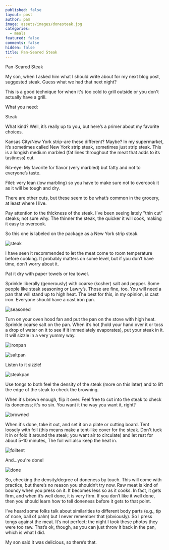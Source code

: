 ```yaml
---
published: false
layout: post
author: pam
image: assets/images/donesteak.jpg
categories:
  - meals
featured: false
comments: false
hidden: false
title: Pan-Seared Steak
---
```


Pan-Seared Steak

My son, when I asked him what I should write about for my next blog post, suggested steak.  Guess what we had that next night?

This is a good technique for when it's too cold to grill outside or you don't actually have a grill.

What you need:

Steak

What kind? Well, it’s really up to you, but here’s a primer about my favorite choices.

Kansas City/New York strip-are these different? Maybe? In my supermarket, it’s sometimes called New York strip steak, sometimes just strip steak. This is a longish medium marbled (fat lines throughout the meat that adds to its tastiness) cut.

Rib-eye: My favorite for flavor (very marbled) but fatty and not to everyone’s taste.

Filet: very lean (low marbling) so you have to make sure not to overcook it as it will be tough and dry.

There are other cuts, but these seem to be what’s common in the grocery, at least where I live.

Pay attention to the thickness of the steak. I've been seeing lately "thin cut" steaks; not sure why. The thinner the steak, the quicker it will cook, making it easy to overcook.  

So this one is labeled on the package as a New York strip steak. 

![steak](/assets/images/steakraw.jpg)

I have seen it recommended to let the meat come to room temperature before cooking.  It probably matters on some level, but if you don’t have time, don’t worry about it.

Pat it dry with paper towels or tea towel.

Sprinkle liberally (generously) with coarse (kosher) salt and pepper. Some people like steak seasoning or Lawry’s. Those are fine, too.
You will need a pan that will stand up to high heat.  The best for this, in my opinion, is cast iron.  Everyone should have a cast iron pan.

![seasoned](/assets/images/seasonedsteak.jpg)

Turn on your oven hood fan and put the pan on the stove with high heat. Sprinkle coarse salt on the pan. 
When it’s hot (hold your hand over it or toss a drop of water on it to see if it immediately evaporates), put your steak in it. It will sizzle in a very yummy way.

![ironpan](/assets/images/castironpan.jpg)

![saltpan](/assets/images/saltpan.jpg)

Listen to it sizzle!

![steakpan](/assets/images/steakinpan.jpg)

Use tongs to both feel the density of the steak (more on this later) and to lift the edge of the steak to check the browning. 



When it's brown enough, flip it over.  Feel free to cut into the  steak to check its doneness; it's no sin. You want it the way you want it, right?

![browned](/assets/images/brownedsteak.jpg)

When it's done, take it out, and set it on a plate or cutting board.  Tent loosely with foil (this means make a tent-like cover for the steak. Don't tuck it in or fold it around the steak; you want air to circulate) and let rest for about 5-10 minutes,  The foil will also keep the heat in. 



![foiltent](/assets/images/foiltent.jpg)

And...you're done!

![done](/assets/images/donesteak.jpg)

So, checking the density/degree of doneness by touch.  This will come with practice, but there’s no reason you shouldn’t try now.  Raw meat is kind of bouncy when you press on it.  It becomes less so as it cooks. In fact, it gets firm, and when it’s well done, it is very firm.  If you don’t like it well done, then you should learn how to tell doneness before it gets to that point.

I’ve heard some folks talk about similarities to different body parts (e.g., tip of nose, ball of palm) but I never remember that (obviously). So I press tongs against the meat.  It’s not perfect; the night I took these photos they were too raw.  That’s ok, though, as you can just throw it back in the pan, which is what I did.  

My son said it was delicious, so there’s that. 

